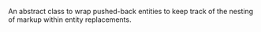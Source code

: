 An abstract class to wrap pushed-back entities to keep track of the nesting of markup within entity replacements.